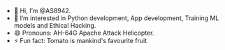 - 👋 Hi, I’m @AS8942.
- 👀 I’m interested in Python development, App development, Training ML models and Ethical Hacking.
- 😄 Pronouns: AH-64G Apache Attack Helicopter.
- ⚡ Fun fact: Tomato is mankind's favourite fruit

<!---
AS8942/AS8942 is a ✨ special ✨ repository because its `README.md` (this file) appears on your GitHub profile.
You can click the Preview link to take a look at your changes.
--->
